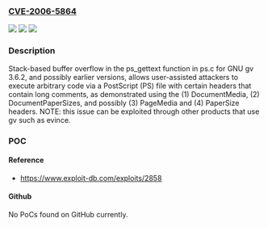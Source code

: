 ### [CVE-2006-5864](https://cve.mitre.org/cgi-bin/cvename.cgi?name=CVE-2006-5864)
![](https://img.shields.io/static/v1?label=Product&message=n%2Fa&color=blue)
![](https://img.shields.io/static/v1?label=Version&message=n%2Fa&color=blue)
![](https://img.shields.io/static/v1?label=Vulnerability&message=n%2Fa&color=brighgreen)

### Description

Stack-based buffer overflow in the ps_gettext function in ps.c for GNU gv 3.6.2, and possibly earlier versions, allows user-assisted attackers to execute arbitrary code via a PostScript (PS) file with certain headers that contain long comments, as demonstrated using the (1) DocumentMedia, (2) DocumentPaperSizes, and possibly (3) PageMedia and (4) PaperSize headers.  NOTE: this issue can be exploited through other products that use gv such as evince.

### POC

#### Reference
- https://www.exploit-db.com/exploits/2858

#### Github
No PoCs found on GitHub currently.


